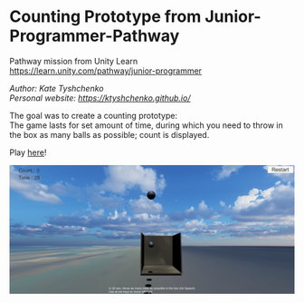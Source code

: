 # Counting Prototype from Junior-Programmer-Pathway
Pathway mission from Unity Learn  
https://learn.unity.com/pathway/junior-programmer

_Author: Kate Tyshchenko_  
_Personal website: https://ktyshchenko.github.io/_

The goal was to create a counting prototype:  
The game lasts for set amount of time, during which you need to throw in the box as many balls as possible; count is displayed.

Play [here](https://play.unity.com/mg/other/catch-the-box-junior-programmer-pathway-mission)!

![alt text](https://github.com/ktyshchenko/Junior-Programmer-Pathway/blob/main/CountingPrototype/Thumbnail.png)
